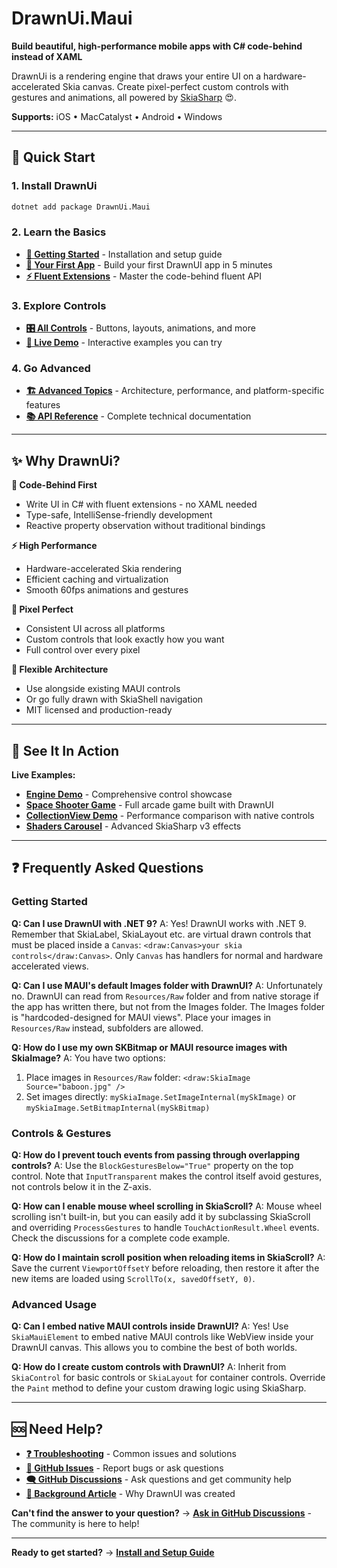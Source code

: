 # DrawnUi.Maui

**Build beautiful, high-performance mobile apps with C# code-behind instead of XAML**

DrawnUi is a rendering engine that draws your entire UI on a hardware-accelerated Skia canvas. Create pixel-perfect custom controls with gestures and animations, all powered by [SkiaSharp](https://github.com/mono/SkiaSharp) 😍.

**Supports:** iOS • MacCatalyst • Android • Windows

---

## 🚀 Quick Start

### 1. Install DrawnUi
```bash
dotnet add package DrawnUi.Maui
```

### 2. Learn the Basics
- **[📖 Getting Started](getting-started.md)** - Installation and setup guide
- **[🎯 Your First App](first-app.md)** - Build your first DrawnUI app in 5 minutes
- **[⚡ Fluent Extensions](fluent-extensions.md)** - Master the code-behind fluent API

### 3. Explore Controls
- **[🎛️ All Controls](controls/index.md)** - Buttons, layouts, animations, and more
- **[📱 Live Demo](../demo.md)** - Interactive examples you can try

### 4. Go Advanced
- **[🏗️ Advanced Topics](advanced/index.md)** - Architecture, performance, and platform-specific features
- **[📚 API Reference](../api/index.md)** - Complete technical documentation

---

## ✨ Why DrawnUi?

**🎨 Code-Behind First**
- Write UI in C# with fluent extensions - no XAML needed
- Type-safe, IntelliSense-friendly development
- Reactive property observation without traditional bindings

**⚡ High Performance**
- Hardware-accelerated Skia rendering
- Efficient caching and virtualization
- Smooth 60fps animations and gestures

**🎯 Pixel Perfect**
- Consistent UI across all platforms
- Custom controls that look exactly how you want
- Full control over every pixel

**🔧 Flexible Architecture**
- Use alongside existing MAUI controls
- Or go fully drawn with SkiaShell navigation
- MIT licensed and production-ready

---

## 📱 See It In Action

**Live Examples:**
- **[Engine Demo](https://github.com/taublast/AppoMobi.Maui.DrawnUi.Demo)** - Comprehensive control showcase
- **[Space Shooter Game](https://github.com/taublast/AppoMobi.Maui.DrawnUi.SpaceShooter)** - Full arcade game built with DrawnUI
- **[CollectionView Demo](https://github.com/taublast/SurfAppCompareDrawn)** - Performance comparison with native controls
- **[Shaders Carousel](https://github.com/taublast/ShadersCarousel/)** - Advanced SkiaSharp v3 effects

---

## ❓ Frequently Asked Questions

### Getting Started

**Q: Can I use DrawnUI with .NET 9?**
A: Yes! DrawnUI works with .NET 9. Remember that SkiaLabel, SkiaLayout etc. are virtual drawn controls that must be placed inside a `Canvas`: `<draw:Canvas>your skia controls</draw:Canvas>`. Only `Canvas` has handlers for normal and hardware accelerated views.

**Q: Can I use MAUI's default Images folder with DrawnUI?**
A: Unfortunately no. DrawnUI can read from `Resources/Raw` folder and from native storage if the app has written there, but not from the Images folder. The Images folder is "hardcoded-designed for MAUI views". Place your images in `Resources/Raw` instead, subfolders are allowed.

**Q: How do I use my own SKBitmap or MAUI resource images with SkiaImage?**
A: You have two options:
1. Place images in `Resources/Raw` folder: `<draw:SkiaImage Source="baboon.jpg" />`
2. Set images directly: `mySkiaImage.SetImageInternal(mySkImage)` or `mySkiaImage.SetBitmapInternal(mySkBitmap)`

### Controls & Gestures

**Q: How do I prevent touch events from passing through overlapping controls?**
A: Use the `BlockGesturesBelow="True"` property on the top control. Note that `InputTransparent` makes the control itself avoid gestures, not controls below it in the Z-axis.

**Q: How can I enable mouse wheel scrolling in SkiaScroll?**
A: Mouse wheel scrolling isn't built-in, but you can easily add it by subclassing SkiaScroll and overriding `ProcessGestures` to handle `TouchActionResult.Wheel` events. Check the discussions for a complete code example.

**Q: How do I maintain scroll position when reloading items in SkiaScroll?**
A: Save the current `ViewportOffsetY` before reloading, then restore it after the new items are loaded using `ScrollTo(x, savedOffsetY, 0)`.

### Advanced Usage

**Q: Can I embed native MAUI controls inside DrawnUI?**
A: Yes! Use `SkiaMauiElement` to embed native MAUI controls like WebView inside your DrawnUI canvas. This allows you to combine the best of both worlds.

**Q: How do I create custom controls with DrawnUI?**
A: Inherit from `SkiaControl` for basic controls or `SkiaLayout` for container controls. Override the `Paint` method to define your custom drawing logic using SkiaSharp.

---

## 🆘 Need Help?

- **[❓ Troubleshooting](fluent-extensions.md#troubleshooting)** - Common issues and solutions
- **[💬 GitHub Issues](https://github.com/taublast/DrawnUi.Maui/issues)** - Report bugs or ask questions
- **[🗨️ GitHub Discussions](https://github.com/taublast/DrawnUi/discussions)** - Ask questions and get community help
- **[📖 Background Article](https://taublast.github.io/posts/MauiJuly/)** - Why DrawnUI was created

**Can't find the answer to your question?** → **[Ask in GitHub Discussions](https://github.com/taublast/DrawnUi/discussions)** - The community is here to help!

---

**Ready to get started?** → **[Install and Setup Guide](getting-started.md)**